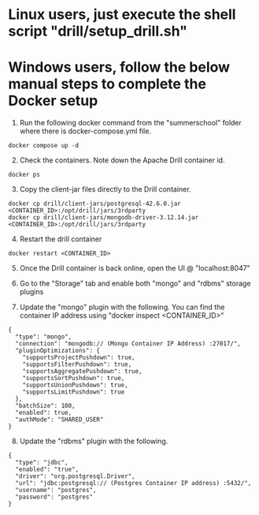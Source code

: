# Linux users, just execute the shell script "drill/setup_drill.sh" 

# Windows users, follow the below manual steps to complete the Docker setup

1. Run the following docker command from the "summerschool" folder where there is docker-compose.yml file.

```
docker compose up -d
```

2. Check the containers. Note down the Apache Drill container id. 

```
docker ps
```

3. Copy the client-jar files directly to the Drill container.

```
docker cp drill/client-jars/postgresql-42.6.0.jar  <CONTAINER_ID>:/opt/drill/jars/3rdparty
docker cp drill/client-jars/mongodb-driver-3.12.14.jar <CONTAINER_ID>:/opt/drill/jars/3rdparty
```

4. Restart the drill container

```
docker restart <CONTAINER_ID>
```

5. Once the Drill container is back online, open the UI @ "localhost:8047"

6. Go to the "Storage" tab and enable both "mongo" and "rdbms" storage plugins

7. Update the "mongo" plugin with the following. You can find the container IP address using "docker inspect <CONTAINER_ID>"

```
{
  "type": "mongo",
  "connection": "mongodb:// (Mongo Container IP Address) :27017/",
  "pluginOptimizations": {
    "supportsProjectPushdown": true,
    "supportsFilterPushdown": true,
    "supportsAggregatePushdown": true,
    "supportsSortPushdown": true,
    "supportsUnionPushdown": true,
    "supportsLimitPushdown": true
  },
  "batchSize": 100,
  "enabled": true,
  "authMode": "SHARED_USER"
}
```

8. Update the "rdbms" plugin with the following.

```
{
  "type": "jdbc",
  "enabled": "true",
  "driver": "org.postgresql.Driver",
  "url": "jdbc:postgresql:// (Postgres Container IP address) :5432/",
  "username": "postgres",
  "password": "postgres"
}
```